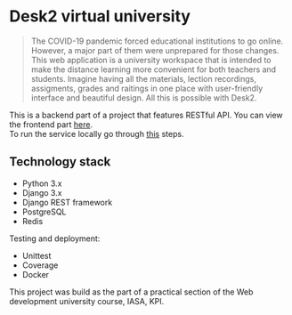 # Desk2 virtual university
>The COVID-19 pandemic forced educational institutions to go online. However, a major part of them were unprepared for those changes.
This web application is a university workspace that is intended to make the distance learning more convenient for both teachers and students. 
Imagine having all the materials, lection recordings, assigments, grades and raitings in one place with user-friendly interface and beautiful design.
All this is possible with Desk2.

This is a backend part of a project that features RESTful API. You can view the frontend part [here](https://github.com/kokokojo2/desk2-virtual-university-frontend).<br/>
To run the service locally go through [this](https://github.com/kokokojo2/desk2-virtual-university-backend/tree/master/deploy) steps.

## Technology stack
- Python 3.x
- Django 3.x
- Django REST framework
- PostgreSQL
- Redis

Testing and deployment:
- Unittest
- Coverage
- Docker

This project was build as the part of a practical section of the Web development university course, IASA, KPI.
